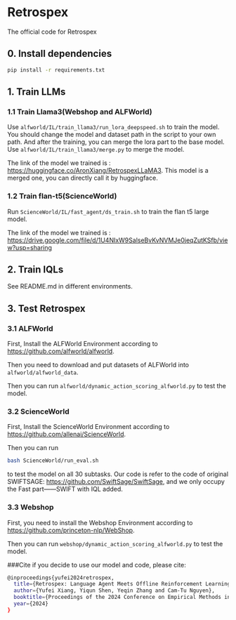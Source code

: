 # Retrospex
The official code for Retrospex

## 0. Install dependencies

```bash
pip install -r requirements.txt
```
## 1. Train LLMs

### 1.1 Train Llama3(Webshop and ALFWorld)

Use ```alfworld/IL/train_llama3/run_lora_deepspeed.sh``` to train the model. You should change the model and dataset path in the script to your own path. And after the training, you can merge the lora part to the base model. Use ```alfworld/IL/train_llama3/merge.py``` to merge the model.

The link of the model we trained is : https://huggingface.co/AronXiang/RetrospexLLaMA3. This model is a merged one, you can directly call it by huggingface.

### 1.2 Train flan-t5(ScienceWorld)
Run ```ScienceWorld/IL/fast_agent/ds_train.sh``` to train the flan t5 large model.

The link of the model we trained is : https://drive.google.com/file/d/1U4NIxW9SalseBvKvNVMJe0jeqZutKSfb/view?usp=sharing

## 2. Train IQLs
See README.md in different environments.

## 3. Test Retrospex

### 3.1 ALFWorld

First, Install the ALFWorld Environment according to https://github.com/alfworld/alfworld.

Then you need to download and put datasets of ALFWorld into ```alfworld/alfworld_data```.

Then you can run ```alfworld/dynamic_action_scoring_alfworld.py``` to test the model.

### 3.2 ScienceWorld
First, Install the ScienceWorld Environment according to https://github.com/allenai/ScienceWorld.

Then you can run 
```bash
bash ScienceWorld/run_eval.sh
```
to test the model on all 30 subtasks.
Our code is refer to the code of original SWIFTSAGE: https://github.com/SwiftSage/SwiftSage, and we only occupy the Fast part——SWIFT with IQL added.

### 3.3 Webshop
First, you need to install the Webshop Environment according to https://github.com/princeton-nlp/WebShop.

Then you can run ```webshop/dynamic_action_scoring_alfworld.py``` to test the model.

###Cite
if you decide to use our model and code, please cite:
```bash
@inproceedings{yufei2024retrospex,
  title={Retrospex: Language Agent Meets Offline Reinforcement Learning Critic},
  author={Yufei Xiang, Yiqun Shen, Yeqin Zhang and Cam-Tu Nguyen},
  booktitle={Proceedings of the 2024 Conference on Empirical Methods in Natural Language Processing, {EMNLP},
  year={2024}
}
```

